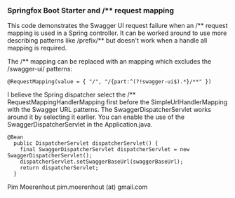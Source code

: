 ### Springfox Boot Starter and /** request mapping

This code demonstrates the Swagger UI request failure when an /** request mapping is used in a Spring controller.
It can be worked around to use more describing patterns like /prefix/** but doesn't work when a handle all mapping is required.

The /** mapping can be replaced with an mapping which excludes the /swagger-ui/ patterns:
```
@RequestMapping(value = { "/", "/{part:^(?!swagger-ui$).*}/**" })
```

I believe the Spring dispatcher select the /** RequestMappingHandlerMapping first before the SimpleUrlHandlerMapping with the Swagger URL patterns.
The SwaggerDispatcherServlet works around it by selecting it earlier.
You can enable the use of the SwaggerDispatcherServlet in the Application.java.
```
@Bean
  public DispatcherServlet dispatcherServlet() {
    final SwaggerDispatcherServlet dispatcherServlet = new SwaggerDispatcherServlet();
    dispatcherServlet.setSwaggerBaseUrl(swaggerBaseUrl);
    return dispatcherServlet;
  }
```

Pim Moerenhout
pim.moerenhout (at) gmail.com
